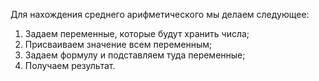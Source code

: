 Для нахождения среднего арифметического мы делаем следующее:
1. Задаем переменные, которые будут хранить числа;
2. Присваиваем значение всем переменным;
3. Задаем формулу и подставляем туда переменные;
4. Получаем результат.